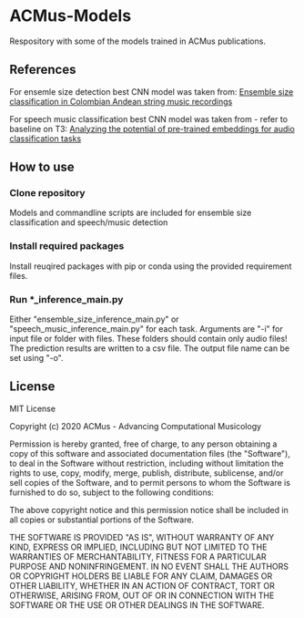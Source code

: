 # ACMus-Models
Respository with some of the models trained in ACMus publications.

## References

For ensemle size detection best CNN model was taken from:
[Ensemble size classification in Colombian Andean string music recordings](https://acmus-mir.github.io/publication/cmmr19/)

For speech music classification best CNN model was taken from - refer to baseline on T3:
[Analyzing the potential of pre-trained embeddings for audio classification tasks](https://acmus-mir.github.io/publication/embeddings20/)

## How to use

### Clone repository

Models and commandline scripts are included for ensemble size classification and speech/music detection 

### Install required packages

Install reuqired packages with pip or conda using the provided requirement files.

### Run *_inference_main.py

Either "ensemble_size_inference_main.py" or "speech_music_inference_main.py" for each task. Arguments are "-i" for
input file or folder with files. These folders should contain only audio files! The prediction results are
written to a csv file. The output file name can be set using "-o".

## License

MIT License

Copyright (c) 2020 ACMus - Advancing Computational Musicology

Permission is hereby granted, free of charge, to any person obtaining a copy
of this software and associated documentation files (the "Software"), to deal
in the Software without restriction, including without limitation the rights
to use, copy, modify, merge, publish, distribute, sublicense, and/or sell
copies of the Software, and to permit persons to whom the Software is
furnished to do so, subject to the following conditions:

The above copyright notice and this permission notice shall be included in all
copies or substantial portions of the Software.

THE SOFTWARE IS PROVIDED "AS IS", WITHOUT WARRANTY OF ANY KIND, EXPRESS OR
IMPLIED, INCLUDING BUT NOT LIMITED TO THE WARRANTIES OF MERCHANTABILITY,
FITNESS FOR A PARTICULAR PURPOSE AND NONINFRINGEMENT. IN NO EVENT SHALL THE
AUTHORS OR COPYRIGHT HOLDERS BE LIABLE FOR ANY CLAIM, DAMAGES OR OTHER
LIABILITY, WHETHER IN AN ACTION OF CONTRACT, TORT OR OTHERWISE, ARISING FROM,
OUT OF OR IN CONNECTION WITH THE SOFTWARE OR THE USE OR OTHER DEALINGS IN THE
SOFTWARE.